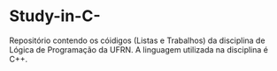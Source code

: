 # Study-in-C-
Repositório contendo os cóidigos (Listas e Trabalhos) da disciplina de Lógica de Programação da UFRN. 
A linguagem utilizada na disciplina é C++.
